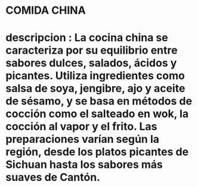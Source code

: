 # COMIDA CHINA
# descripcion : La cocina china se caracteriza por su equilibrio entre sabores dulces, salados, ácidos y picantes. Utiliza ingredientes como salsa de soya, jengibre, ajo y aceite de sésamo, y se basa en métodos de cocción como el salteado en wok, la cocción al vapor y el frito. Las preparaciones varían según la región, desde los platos picantes de Sichuan hasta los sabores más suaves de Cantón.
